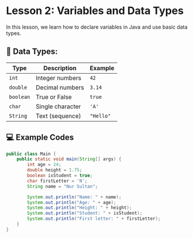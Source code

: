 # Lesson 2: Variables and Data Types

In this lesson, we learn how to declare variables in Java and use basic data types.

## 🔢 Data Types:

| Type      | Description        | Example      |
|-----------|--------------------|--------------|
| `int`     | Integer numbers     | `42`         |
| `double`  | Decimal numbers     | `3.14`       |
| `boolean` | True or False       | `true`       |
| `char`    | Single character    | `'A'`        |
| `String`  | Text (sequence)     | `"Hello"`    |

## 💻 Example Codes
```java
public class Main {
    public static void main(String[] args) {
        int age = 24;
        double height = 1.75;
        boolean isStudent = true;
        char firstLetter = 'N';
        String name = "Nur Sultan";

        System.out.println("Name: " + name);
        System.out.println("Age: " + age);
        System.out.println("Height: " + height);
        System.out.println("Student: " + isStudent);
        System.out.println("First letter: " + firstLetter);
    }
}

